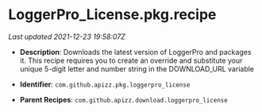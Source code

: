 # LoggerPro_License.pkg.recipe

_Last updated 2021-12-23 19:58:07Z_

- **Description**: Downloads the latest version of LoggerPro and packages it. This recipe requires you to create an override and substitute your unique 5-digit letter and number string in the DOWNLOAD_URL variable

- **Identifier**: `com.github.apizz.pkg.loggerpro_license`

- **Parent Recipes**: `com.github.apizz.download.loggerpro_license`